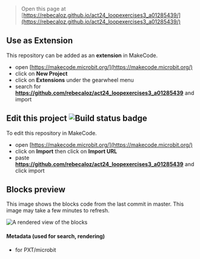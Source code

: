 
> Open this page at [https://rebecaloz.github.io/act24_loopexercises3_a01285439/](https://rebecaloz.github.io/act24_loopexercises3_a01285439/)

## Use as Extension

This repository can be added as an **extension** in MakeCode.

* open [https://makecode.microbit.org/](https://makecode.microbit.org/)
* click on **New Project**
* click on **Extensions** under the gearwheel menu
* search for **https://github.com/rebecaloz/act24_loopexercises3_a01285439** and import

## Edit this project ![Build status badge](https://github.com/rebecaloz/act24_loopexercises3_a01285439/workflows/MakeCode/badge.svg)

To edit this repository in MakeCode.

* open [https://makecode.microbit.org/](https://makecode.microbit.org/)
* click on **Import** then click on **Import URL**
* paste **https://github.com/rebecaloz/act24_loopexercises3_a01285439** and click import

## Blocks preview

This image shows the blocks code from the last commit in master.
This image may take a few minutes to refresh.

![A rendered view of the blocks](https://github.com/rebecaloz/act24_loopexercises3_a01285439/raw/master/.github/makecode/blocks.png)

#### Metadata (used for search, rendering)

* for PXT/microbit
<script src="https://makecode.com/gh-pages-embed.js"></script><script>makeCodeRender("{{ site.makecode.home_url }}", "{{ site.github.owner_name }}/{{ site.github.repository_name }}");</script>
